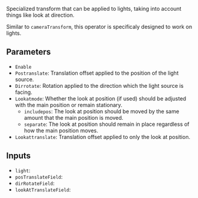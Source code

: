 Specialized transform that can be applied to lights, taking into account things like look at direction.

Similar to `cameraTransform`, this operator is specificaly designed to work on lights.

## Parameters

* `Enable`
* `Postranslate`: Translation offset applied to the position of the light source.
* `Dirrotate`: Rotation applied to the direction which the light source is facing.
* `Lookatmode`: Whether the look at position (if used) should be adjusted with the main position or remain stationary.
  * `includepos`: The look at position should be moved by the same amount that the main position is moved.
  * `separate`: The look at position should remain in place regardless of how the main position moves.
* `Lookattranslate`: Translation offset applied to only the look at position.

## Inputs

* `light`: 
* `posTranslateField`: 
* `dirRotateField`: 
* `lookAtTranslateField`: 